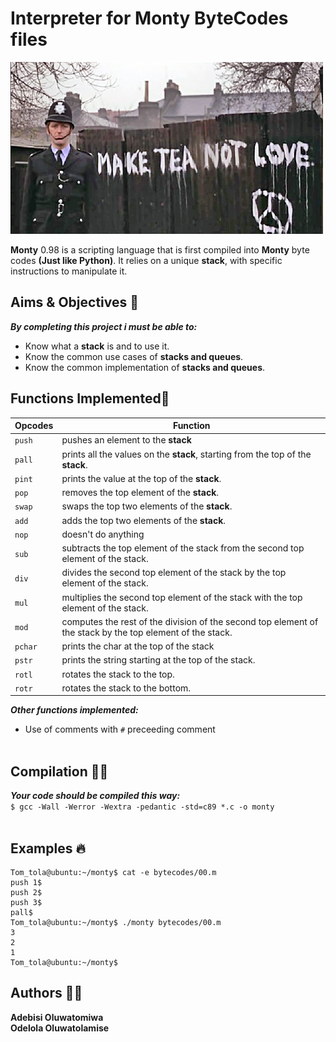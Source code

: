 #   Interpreter for Monty ByteCodes files
![stack_project](./stack_project.jpg)

**Monty** 0.98 is a scripting language that is first compiled into **Monty** byte codes **(Just like Python)**. It relies on a unique **stack**, with specific instructions to manipulate it.

## Aims & Objectives 🌟
***By completing this project i must be able to:***
-   Know what a **stack** is and to use it.
-   Know the common use cases of **stacks and queues**.
-   Know the common implementation of **stacks and queues**.

## Functions Implemented🌟
|   **Opcodes** |   **Function**    |
|   ----------  |   --------------  |
|   `push`      |    pushes an element to the **stack** |
|   `pall`      |   prints all the values on the **stack**, starting from the top of the **stack**. |
|   `pint`      |    prints the value at the top of the **stack**.  |
|   `pop`       |   removes the top element of the **stack**.   |
|   `swap`      |   swaps the top two elements of the **stack**.    |
|   `add`       |   adds the top two elements of the **stack**. |
|   `nop`       |   doesn't do anything |
|   `sub`       |   subtracts the top element of the stack from the second top element of the stack.    |
|   `div`       |   divides the second top element of the stack by the top element of the stack.    |
|   `mul`       |    multiplies the second top element of the stack with the top element of the stack.  |
|   `mod`       |   computes the rest of the division of the second top element of the stack by the top element of the stack.   |
|   `pchar`     |    prints the char at the top of the stack    |
|   `pstr`      |   prints the string starting at the top of the stack. |
|   `rotl`      |   rotates the stack to the top.   |
|   `rotr`      |   rotates the stack to the bottom.    |

***Other functions implemented:***
-   Use of comments with `#` preceeding comment
<br><br>

##  Compilation 🏃🏻
***Your code should be compiled this way:*** <br>
`$ gcc -Wall -Werror -Wextra -pedantic -std=c89 *.c -o monty`
<br><br>

## Examples 🔥
```
Tom_tola@ubuntu:~/monty$ cat -e bytecodes/00.m
push 1$
push 2$
push 3$
pall$
Tom_tola@ubuntu:~/monty$ ./monty bytecodes/00.m
3
2
1
Tom_tola@ubuntu:~/monty$
```

##  Authors 🤝🏽
**Adebisi Oluwatomiwa** <br>
**Odelola Oluwatolamise** <br>
